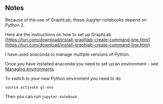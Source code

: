 ## Notes

Because of the use of GraphLab, these Jupyter notebooks depend on Python 2.

Here are the instructions on how to set up GraphLab [https://turi.com/download/install-graphlab-create-command-line.html](https://turi.com/download/install-graphlab-create-command-line.html)

I have used anaconda to manage multiple versions of Python.

Once you have installed anaconda you need to set up an environment - see [Managing environments](https://conda.io/docs/user-guide/tasks/manage-environments.html)

To switch to your new Python enviroment you need to do
```
source activate gl-env
```

Then you can run `jupyter-notebook`.